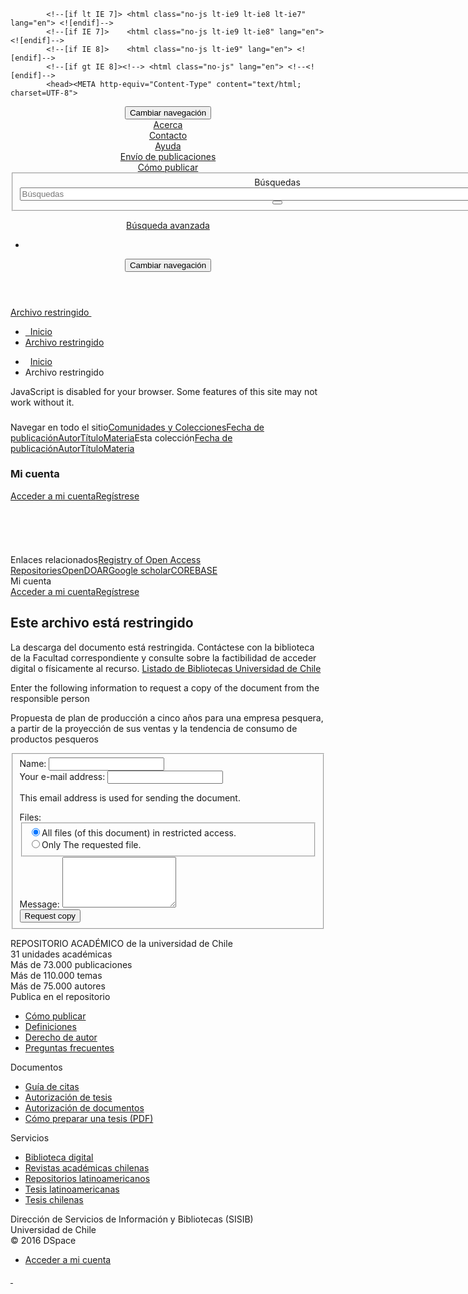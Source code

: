 <!DOCTYPE html>
            <!--[if lt IE 7]> <html class="no-js lt-ie9 lt-ie8 lt-ie7" lang="en"> <![endif]-->
            <!--[if IE 7]>    <html class="no-js lt-ie9 lt-ie8" lang="en"> <![endif]-->
            <!--[if IE 8]>    <html class="no-js lt-ie9" lang="en"> <![endif]-->
            <!--[if gt IE 8]><!--> <html class="no-js" lang="en"> <!--<![endif]-->
            <head><META http-equiv="Content-Type" content="text/html; charset=UTF-8">
<meta content="width=device-width,initial-scale=1" name="viewport">
<link rel="shortcut icon" href="/themes/Mirage2/images/favicon.ico">
<link rel="apple-touch-icon" href="/themes/Mirage2/images/apple-touch-icon.png">
<meta name="Generator" content="DSpace 6.3">
<link href="/themes/Mirage2/styles/main.css" rel="stylesheet">
<link href="/themes/Mirage2/styles/sisib.css" rel="stylesheet">
<link type="application/opensearchdescription+xml" rel="search" href="https://repositorio.uchile.cl:443/open-search/description.xml" title="DSpace">
<script>
                //Clear default text of emty text areas on focus
                function tFocus(element)
                {
                if (element.value == ' '){element.value='';}
                }
                //Clear default text of emty text areas on submit
                function tSubmit(form)
                {
                var defaultedElements = document.getElementsByTagName("textarea");
                for (var i=0; i != defaultedElements.length; i++){
                if (defaultedElements[i].value == ' '){
                defaultedElements[i].value='';}}
                }
                //Disable pressing 'enter' key to submit a form (otherwise pressing 'enter' causes a submission to start over)
                function disableEnterKey(e)
                {
                var key;

                if(window.event)
                key = window.event.keyCode;     //Internet Explorer
                else
                key = e.which;     //Firefox and Netscape

                if(key == 13)  //if "Enter" pressed, then disable!
                return false;
                else
                return true;
                }
            </script><!--[if lt IE 9]>
                <script src="/themes/Mirage2/vendor/html5shiv/dist/html5shiv.js"> </script>
                <script src="/themes/Mirage2/vendor/respond/dest/respond.min.js"> </script>
                <![endif]--><script src="/themes/Mirage2/vendor/modernizr/modernizr.js"></script>
<title>Este archivo est&aacute; restringido</title>
<script src="/themes/Mirage2/scripts/jquery.js"></script><script type="text/javascript" src="//s7.addthis.com/js/300/addthis_widget.js#pubid=ra-612527637d6edc53"></script><script src="/themes/Mirage2/scripts/selectFacultad.js"></script><script type="text/javascript" src="/themes/Mirage2/scripts/citacion.js"> 
				</script><script src="/themes/Mirage2/scripts/sisib.js"></script><script src="/themes/Mirage2/scripts/citacion.js"></script><script src="/themes/Mirage2/scripts/copiar_cita.js"></script>
<meta name="description" content="">
<meta name="keywords" content="">
<meta itemprop="name" content="Repositorio Acad&eacute;mico - Universidad de Chile">
<meta itemprop="description" content="">
<meta itemprop="image" content="https://repositorio.uchile.cl/themes/Mirage2/images/respositorio-academico-uchile-Go.jpg">
<meta name="twitter:card" content="summary">
<meta name="twitter:site" content="@sisib">
<meta name="twitter:title" content="Repositorio Acad&eacute;mico - Universidad de Chile">
<meta name="twitter:description" content="Repositorio acad&eacute;mico de la Universidad de Chile. Tesis, art&iacute;culos y libros publicados en formato digital con distintos niveles de acceso">
<meta name="twitter:creator" content="@sisib">
<meta name="twitter:image" content="https://repositorio.uchile.cl/themes/Mirage2/images/respositorio-academico-uchile-tw.jpg">
<meta name="og:title" content="Repositorio Acad&eacute;mico - Universidad de Chile">
<meta name="og:type" content="article">
<meta name="og:url" content="https://repositorio.uchile.cl/handle/2250/193735/restricted-resource">
<meta name="og:image" content="https://repositorio.uchile.cl/themes/Mirage2/images/respositorio-academico-uchile-fb.jpg">
<meta name="og:description" content="Repositorio acad&eacute;mico de la Universidad de Chile. Tesis, art&iacute;culos y libros publicados en formato digital con distintos niveles de acceso">
<meta name="og:site_name" content="Repositorio Acad&eacute;mico - Universidad de Chile">
<meta itemprop="image" content="https://repositorio.uchile.cl/themes/Mirage2/images/repositorio-academico.jpg">
<script src="https://platform-api.sharethis.com/js/sharethis.js#property=6474baed58d85b001927bc70&product=sop" type="text/javascript"></script>
</head><body>
<div class="row">
<header>
<div role="navigation" class="navbar navbar-default navbar-static-top">
<div class="container">
<div class="navbar-header">
<button data-toggle="offcanvas" class="navbar-toggle" type="button"><span class="sr-only">Cambiar navegaci&oacute;n</span><span class="icon-bar"></span><span class="icon-bar"></span><span class="icon-bar"></span></button>
<div class="sup_header">
<div class="header_acerca">
<a href="/page/acerca">Acerca</a>
</div>
<div class="header_contacto">
<a href="/page/contacto">Contacto</a>
</div>
<div class="header_ayuda">
<a href="/page/ayuda">Ayuda</a>
</div>
<div class="header_publicar">
<a href="/page/envia_libros">Env&iacute;o de publicaciones</a>
</div>
<div class="header_publicar">
<a href="/page/comoPublicar">C&oacute;mo publicar</a>
</div>
</div>
<div class="container">
<div class="navbar-default">
<a title="Repositorio Acad&eacute;mico de la Universidad de Chile" class="navbar-brand" href="/"></a>
</div>
</div>
<div class="ds-option-set" id="ds-search-option">
<form method="post" class="" id="ds-search-form" action="/discover">
<fieldset>
<div class="input-group">
<label style=" text-indent: -5000px" id="label_buscar" for="query_buscar">B&uacute;squedas</label><input placeholder="B&uacute;squedas" size="100" type="text" class="ds-text-field form-control" id="query_buscar" name="query"><span class="input-group-btn"><button title="Buscar" class="ds-button-field btn btn-primary"><span title="Buscar" aria-hidden="true" class="glyphicon glyphicon-search"></span></button></span>
</div>
</fieldset>
</form>
<div id="busqueda-avan">
<a href="/discover">B&uacute;squeda avanzada</a>
</div>
</div>
<div class="navbar-header pull-right visible-xs hidden-sm hidden-md hidden-lg">
<ul class="nav nav-pills pull-left ">
<li>
<form method="get" action="/login" style="display: inline"></form>
</li>
</ul>
</div>
</div>
<div class="navbar-header pull-right hidden-xs">
<button type="button" class="navbar-toggle visible-sm" data-toggle="offcanvas"><span class="sr-only">Cambiar navegaci&oacute;n</span><span class="icon-bar"></span><span class="icon-bar"></span><span class="icon-bar"></span></button>
</div>
</div>
</div>
</header>
</div>
<div class="trail-wrapper hidden-print">
<div class="container">
<div class="row">
<div class="col-xs-8">
<div class="breadcrumb dropdown visible-xs">
<a data-toggle="dropdown" class="dropdown-toggle" role="button" href="#" id="trail-dropdown-toggle">Archivo restringido&nbsp;<b class="caret"></b></a>
<ul aria-labelledby="trail-dropdown-toggle" role="menu" class="dropdown-menu">
<li role="presentation">
<a role="menuitem" href="/"><i aria-hidden="true" class="glyphicon glyphicon-home"></i>&nbsp;
                        Inicio</a>
</li>
<li role="presentation" class="disabled">
<a href="#" role="menuitem">Archivo restringido</a>
</li>
</ul>
</div>
<ul class="breadcrumb hidden-xs">
<li>
<i aria-hidden="true" class="glyphicon glyphicon-home"></i>&nbsp;
		            <a href="/">Inicio</a>
</li>
<li class="active">Archivo restringido</li>
</ul>
</div>
</div>
</div>
</div>
<div class="hidden" id="no-js-warning-wrapper">
<div id="no-js-warning">
<div class="notice failure">JavaScript is disabled for your browser. Some features of this site may not work without it.</div>
</div>
</div>
<div class="row" id="main-container">
<div class="row row-offcanvas row-offcanvas-right">
<div class="horizontal-slider clearfix">
<div class="container">
<div role="navigation" id="sidebar" class="col-xs-6 col-sm-3 sidebar-offcanvas">
<div class="word-break hidden-print" id="ds-options">
<div>
<h3 class="ds-option-set-head  h6"></h3>
</div>
<div id="aspect_viewArtifacts_Navigation_list_browse" class="list-group">
<a class="list-group-item active"><span class="h5 list-group-item-heading  h5">Navegar en todo el sitio</span></a><a href="/community-list" class="list-group-item ds-option">Comunidades y Colecciones</a><a href="/browse?type=dateissued" class="list-group-item ds-option">Fecha de publicaci&oacute;n</a><a href="/browse?type=author" class="list-group-item ds-option">Autor</a><a href="/browse?type=title" class="list-group-item ds-option">T&iacute;tulo</a><a href="/browse?type=subject" class="list-group-item ds-option">Materia</a><a class="list-group-item active"><span class="h5 list-group-item-heading  h5">Esta colecci&oacute;n</span></a><a href="/handle/2250/100026/browse?type=dateissued" class="list-group-item ds-option">Fecha de publicaci&oacute;n</a><a href="/handle/2250/100026/browse?type=author" class="list-group-item ds-option">Autor</a><a href="/handle/2250/100026/browse?type=title" class="list-group-item ds-option">T&iacute;tulo</a><a href="/handle/2250/100026/browse?type=subject" class="list-group-item ds-option">Materia</a>
</div>
<div>
<h3 class="ds-option-set-head  h6">Mi cuenta</h3>
</div>
<div id="aspect_viewArtifacts_Navigation_list_account" class="list-group">
<a href="/login" class="list-group-item ds-option">Acceder a mi cuenta</a><a href="/register" class="list-group-item ds-option">Reg&iacute;strese</a>
</div>
<div id="aspect_viewArtifacts_Navigation_list_context" class="list-group"></div>
<div id="aspect_viewArtifacts_Navigation_list_administrative" class="list-group"></div>
<div id="aspect_discovery_Navigation_list_discovery" class="list-group"></div>
</div>
<div id="dv_catalogo">
<a onclick="window.open(this.href,'_blank'); return false;" href="https://bibliotecadigital.uchile.cl/" alt="Biblioteca Digital - Universidad de Chile" style="background: url(/themes/Mirage2/images/logo_biblioteca.svg) no-repeat">
<div style="text-indent: -5000px">Biblioteca Digital - Universidad de Chile</div>
</a>
</div>
<div id="revistaschilenas">
<a href="https://revistaschilenas.uchile.cl" target="_blank" alt="Revistas Chilenas" style="background: url(/themes/Mirage2/images/banner-revistas.svg) no-repeat">
<div style="text-indent: -5000px">Revistas Chilenas</div>
</a>
</div>
<div id="repositorioslatinoamericanos">
<a href="http://repositorioslatinoamericanos.uchile.cl" target="_blank" alt="Repositorios Latinoamericanos" style="background: url(/themes/Mirage2/images/rla.svg) no-repeat">
<div style="text-indent: -5000px">Repositorios Latinoamericanos</div>
</a>
</div>
<div id="tesislatinoamericanas">
<a href="http://repositorioslatinoamericanos.uchile.cl/discover?filtertype=type&filter_relational_operator=equals&filter=Tesis" target="_blank" alt="Tesis LatinoAmericanas" style="background: url(/themes/Mirage2/images/telaam.svg) no-repeat">
<div style="text-indent: -5000px">Tesis LatinoAmericanas</div>
</a>
</div>
<div id="tesischilenas">
<a href="http://repositorioslatinoamericanos.uchile.cl/handle/2250/1/discover?filtertype=type&filter_relational_operator=equals&filter=Tesis" target="_blank" alt="Tesis chilenas" style="background: url(/themes/Mirage2/images/tesis-chilenas.svg) no-repeat">
<div style="text-indent: -5000px">Tesis chilenas</div>
</a>
</div>
<div class="list-group" id="dv_enlacesRelacionados">
<a class="list-group-item active"><span class="h5 list-group-item-heading h5">Enlaces relacionados</span></a><a class="list-group-item ds-option" href="http://roar.eprints.org/" id="EnlacesRelacionados2-link" onclick="window.open(this.href,'_blank');return false;" style="white-space:normal;"><span id="EnlacesRelacionados12-link">Registry of Open Access Repositories</span></a><a class="list-group-item ds-option" href="http://www.opendoar.org/" id="EnlacesRelacionados3-link" onclick="window.open(this.href,'_blank');return false;"><span id="EnlacesRelacionados13-link">OpenDOAR</span></a><a class="list-group-item ds-option" target="_black" href="https://scholar.google.com/">Google scholar</a><a class="list-group-item ds-option" target="_black" href="http://core.ac.uk/">CORE</a><a class="list-group-item ds-option" target="_black" href="https://www.base-search.net">BASE</a>
</div>
<div class="user_option">
<a class="list-group-item active"><span class="h5 list-group-item-heading h5">Mi cuenta</span></a>
<div class="list-group" id="aspect_viewArtifacts_Navigation_list_account">
<a class="list-group-item ds-option" href="/login">Acceder a mi cuenta</a><a class="list-group-item ds-option" href="/register">Reg&iacute;strese</a>
</div>
</div>
</div>
<div class="col-xs-12 col-sm-12 col-md-9 main-content">
<div id="ds-body">
<input id="meta" type="hidden" value="
/logines_ESesglen
bitstreamId=8a006cbc-a7e6-456e-87f2-0aaf9a77fc22https443repositorio.uchile.clhandle/2250/193735/restricted-resource6.3UA-57282998-1DSpaceopen-search/description.xml/contact/feedbackenEnglishes_EStype:itemhdl:2250/193735type:collectionhdl:2250/100026xmlui.ArtifactBrowser.ItemRequestForm.titlexmlui.general.dspace_homexmlui.ArtifactBrowser.ItemRequestForm.trail/discover/discoverqueryMirage2/Mirage2/

">
<form id="aspect_artifactbrowser_ItemRequestForm_div_itemRequest-form" class="ds-interactive-div primary" action="/handle/2250/193735/restricted-resource" method="post" onsubmit="javascript:tSubmit(this);">
<h2 class="ds-div-head page-header first-page-header">Este archivo est&aacute; restringido</h2>
<p class="ds-paragraph">La descarga del documento est&aacute; restringida. Cont&aacute;ctese con la biblioteca de la Facultad correspondiente y consulte sobre la factibilidad de acceder digital o f&iacute;sicamente al recurso. <a href="http://uchile.cl/u112840">Listado de Bibliotecas Universidad de Chile</a>
</p>
<p class="ds-paragraph">
<a href="/login"></a>
</p>
<p class="ds-paragraph">Enter the following information to request a copy of the document from the responsible person</p>
<p class="ds-paragraph">Propuesta de plan de producci&oacute;n a cinco a&ntilde;os para una empresa pesquera, a partir de la proyecci&oacute;n de sus ventas y la tendencia de consumo de productos pesqueros</p>
<fieldset id="aspect_artifactbrowser_ItemRequestForm_list_form" class="col ds-form-list thick">
<div class="ds-form-item row">
<div class="control-group col-sm-12">
<label class="control-label" for="aspect_artifactbrowser_ItemRequestForm_field_requesterName">Name:&nbsp;</label><input id="aspect_artifactbrowser_ItemRequestForm_field_requesterName" class="ds-text-field form-control" name="requesterName" type="text" value="">
</div>
</div>
<div class="ds-form-item row">
<div class="control-group col-sm-12">
<label class="control-label" for="aspect_artifactbrowser_ItemRequestForm_field_requesterEmail">Your e-mail address:&nbsp;</label><input id="aspect_artifactbrowser_ItemRequestForm_field_requesterEmail" class="ds-text-field form-control" name="requesterEmail" type="text" value="" title="This email address is used for sending the document.">
<p class="help-block">This email address is used for sending the document.</p>
</div>
</div>
<div class="ds-form-item row">
<div class="control-group col-sm-12">
<label class="control-label" for="aspect_artifactbrowser_ItemRequestForm_field_allFiles">Files:&nbsp;</label>
<fieldset id="N10045" class="ds-radio-field">
<div class="radio">
<label><input name="allFiles" type="radio" value="true" checked>All files (of this document) in restricted access.</label>
</div>
<div class="radio">
<label><input name="allFiles" type="radio" value="false">Only The requested file.</label>
</div>
</fieldset>
</div>
</div>
<div class="ds-form-item row">
<div class="control-group col-sm-12">
<label class="control-label" for="aspect_artifactbrowser_ItemRequestForm_field_message">Message:&nbsp;</label><textarea id="aspect_artifactbrowser_ItemRequestForm_field_message" class="ds-textarea-field form-control" name="message" onfocus="javascript:tFocus(this);" onkeydown="event.cancelBubble=true;" cols="20" rows="5"> </textarea>
</div>
</div>
<div class="ds-form-item row">
<div class="control-group col-sm-12">
<input id="aspect_artifactbrowser_ItemRequestForm_field_bitstreamId" class="ds-hidden-field form-control" name="bitstreamId" type="hidden" value="8a006cbc-a7e6-456e-87f2-0aaf9a77fc22">
</div>
</div>
<div class="ds-form-item row">
<div class="control-group col-sm-12">
<button id="aspect_artifactbrowser_ItemRequestForm_field_submit" class="ds-button-field btn btn-default" name="submit" type="submit">Request copy</button>
</div>
</div>
</fieldset>
<p id="aspect_artifactbrowser_ItemRequestForm_p_hidden-fields" class="ds-paragraph hidden">
<input id="aspect_artifactbrowser_ItemRequestForm_field_page" class="ds-hidden-field form-control" name="page" type="hidden" value="unknown">
</p>
</form>
</div>
</div>
</div>
</div>
</div>
<div class="hidden-xs hidden-sm"></div>
</div>
<footer>
<div class="row colors">
<div class="container ">
<div class="col-xs-12 col-sm-4 col-md-4 izqN">
<div class="redRL">REPOSITORIO ACAD&Eacute;MICO de la universidad de Chile</div>
<div class="bajaMR">31 unidades acad&eacute;micas</div>
<div>M&aacute;s de 73.000 publicaciones</div>
<div>M&aacute;s de 110.000 temas</div>
<div>M&aacute;s de 75.000 autores</div>
</div>
<div class="col-md-8">
<div class="col-xs-12 col-sm-4 col-md-4 hidden-print derN">
<div class="tituloCD">Publica en el repositorio</div>
<div class="coldes">
		
<ul>
			
<li>
<a href="/page/comoPublicar">C&oacute;mo publicar</a>
</li>
			
<li>
<a href="/page/definiciones">Definiciones</a>
</li>
			
<li>
<a href="/page/derechos_autor">Derecho de autor</a>
</li>
			
<li>
<a href="/page/faq">Preguntas frecuentes</a>
</li>
			
		
</ul>
	
</div>
</div>
<div class="col-xs-12 col-sm-4 col-md-4 hidden-print derN">
<div class="tituloCD">Documentos</div>
<div class="coldes">
		
<ul>
			
<li>
<a href="/pdf/guia.pdf">Gu&iacute;a de citas</a>
</li>
			
<li>
<a href="/pdf/Formulario_de_Autorizacion_de_tesis.pdf">Autorizaci&oacute;n de tesis</a>
</li>
			
<li>
<a href="/pdf/Formulario_de_Autorizacion_de_documentos.pdf">Autorizaci&oacute;n de documentos</a>
</li>
			
<li>
<a href="/pdf/Pauta_de_presentacion_de_tesis_2015.pdf">C&oacute;mo preparar una tesis (PDF)</a>
</li>
		
</ul>
	
</div>
</div>
<div class="col-xs-12 col-sm-4 col-md-4 hidden-print derN">
<div class="tituloCD">Servicios</div>
<div class="coldes">
		
<ul>
			
<li>
<a href="https://bibliotecadigital.uchile.cl" target="_blank" rel="noopener">Biblioteca digital</a>
</li>
			
<li>
<a href="https://revistaschilenas.uchile.cl" target="_blank" rel="noopener">Revistas acad&eacute;micas chilenas</a>
</li>
			
<li>
<a href="https://repositorioslatinoamericanos.uchile.cl/" target="_blank" rel="noopener">Repositorios latinoamericanos</a>
</li>
			
<li>
<a href="https://repositorioslatinoamericanos.uchile.cl/discover?filtertype=type&filter_relational_operator=equals&filter=Tesis" target="_blank" rel="noopener">Tesis latinoamericanas</a>
</li>
			
<li>
<a href="https://repositorioslatinoamericanos.uchile.cl/handle/2250/1/discover?filtertype=type&filter_relational_operator=equals&filter=Tesis" target="_blank" rel="noopener">Tesis chilenas</a>
</li>
		
</ul>
	
</div>
</div>
<div class="bajaMR zizbim col-md-8">
<span class="footer_sisib">Direcci&oacute;n de Servicios de Informaci&oacute;n y Bibliotecas (SISIB)<br>Universidad de Chile</span>
<br>&copy; 2016 DSpace</div>
<div class="col-md-2 ka">
<div class="header_login login_footer">
<ul class="nav navbar-nav">
<li>
<a href="/login">Acceder a mi cuenta</a>
</li>
</ul>
</div>
</div>
</div>
</div>
</div>
<a class="hidden" href="/htmlmap">&nbsp;</a>
</footer>
<script type="text/javascript">
                         if(typeof window.publication === 'undefined'){
                            window.publication={};
                          };
                        window.publication.contextPath= '';window.publication.themePath= '/themes/Mirage2/';</script><script>if(!window.DSpace){window.DSpace={};}window.DSpace.context_path='';window.DSpace.theme_path='/themes/Mirage2/';</script><script src="/themes/Mirage2/scripts/theme.js"> </script><script>
                (function(i,s,o,g,r,a,m){i['GoogleAnalyticsObject']=r;i[r]=i[r]||function(){
                (i[r].q=i[r].q||[]).push(arguments)},i[r].l=1*new Date();a=s.createElement(o),
                m=s.getElementsByTagName(o)[0];a.async=1;a.src=g;m.parentNode.insertBefore(a,m)
                })(window,document,'script','//www.google-analytics.com/analytics.js','ga');

                ga('create', 'UA-57282998-1', 'repositorio.uchile.cl');
                ga('send', 'pageview');
            </script><script src="https://www.googletagmanager.com/gtag/js?id=G-5VTJWRS9K3"></script><script>
		
			window.dataLayer = window.dataLayer || [];
		  function gtag(){dataLayer.push(arguments);}
		  gtag('js', new Date());

		  gtag('config', 'G-5VTJWRS9K3');
		
		</script>
</body></html>
